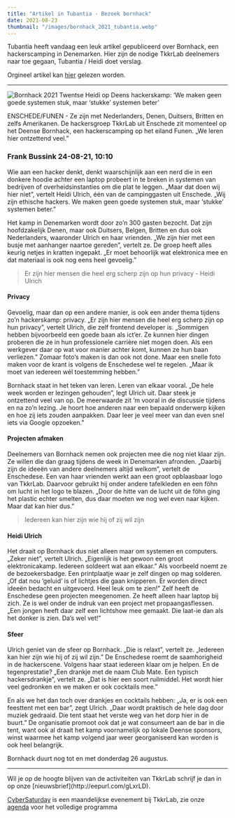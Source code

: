 ```yaml
---
title: "Artikel in Tubantia - Bezoek bornhack"
date: 2021-08-23
thumbnail: "/images/bornhack_2021_tubantia.webp"
---
```


Tubantia heeft vandaag een leuk artikel gepubliceerd over Bornhack, een hackerscamping in Denemarken. Hier zijn de nodige TkkrLab deelnemers naar toe gegaan, Tubantia / Heidi doet verslag.

Orgineel artikel kan [hier](https://www.tubantia.nl/regio/twentse-heidi-op-deens-hackerskamp-we-maken-geen-goede-systemen-stuk-maar-stukke-systemen-beter~a63d0adcc/) gelezen worden.


<hr>

<img  alt="Bornhack 2021" src="/images/bornhack_2021_tubantia.webp">
Twentse Heidi op Deens hackerskamp: ‘We maken geen goede systemen stuk, maar ‘stukke’ systemen beter’

ENSCHEDE/FUNEN - Ze zijn met Nederlanders, Denen, Duitsers, Britten en zelfs Amerikanen. De hackersgroep TkkrLab uit Enschede zit momenteel op het Deense Bornhack, een hackerscamping op het eiland Funen. „We leren hier ontzettend veel.”

### Frank Bussink 24-08-21, 10:10

Wie aan een hacker denkt, denkt waarschijnlijk aan een nerd die in een donkere hoodie achter een laptop probeert in te breken in systemen van bedrijven of overheidsinstanties om die plat te leggen. „Maar dat doen wij hier niet”, vertelt Heidi Ulrich, één van de campinggasten uit Enschede. „Wij zijn ethische hackers. We maken geen goede systemen stuk, maar ‘stukke’ systemen beter.”

Het kamp in Denemarken wordt door zo’n 300 gasten bezocht. Dat zijn hoofdzakelijk Denen, maar ook Duitsers, Belgen, Britten en dus ook Nederlanders, waaronder Ulrich en haar vrienden. „We zijn hier met een busje met aanhanger naartoe gereden”, vertelt ze. De groep heeft alles keurig netjes in kratten ingepakt. „Er moet behoorlijk wat elektronica mee en dat materiaal is ook nog eens heel gevoelig.”

> Er zijn hier mensen die heel erg scherp zijn op hun privacy - Heidi Ulrich

#### Privacy
Gevoelig, maar dan op een andere manier, is ook een ander thema tijdens zo’n hackerskamp: privacy. „Er zijn hier mensen die heel erg scherp zijn op hun privacy”, vertelt Ulrich, die zelf frontend developer is. „Sommigen hebben bijvoorbeeld een goede baan als ict’er. Ze kunnen hier dingen proberen die ze in hun professionele carrière niet mogen doen. Als een werkgever daar op wat voor manier achter komt, kunnen ze hun baan verliezen.” Zomaar foto’s maken is dan ook not done. Maar een snelle foto maken voor de krant is volgens de Enschedese wel te regelen. „Maar ik moet van iedereen wél toestemming hebben.”

Bornhack staat in het teken van leren. Leren van elkaar vooral. „De hele week worden er lezingen gehouden”, legt Ulrich uit. Daar steek je ontzettend veel van op. De meerwaarde zit ’m vooral in de discussie tijdens en na zo’n lezing. Je hoort hoe anderen naar een bepaald onderwerp kijken en hoe zij iets zouden aanpakken. Daar leer je veel meer van dan even snel iets via Google opzoeken.”

#### Projecten afmaken
Deelnemers van Bornhack nemen ook projecten mee die nog niet klaar zijn. Ze willen die dan graag tijdens de week in Denemarken afronden. „Daarbij zijn de ideeën van andere deelnemers altijd welkom”, vertelt de Enschedese. Een van haar vrienden werkt aan een groot opblaasbaar logo van TkkrLab. Daarvoor gebruikt hij onder andere tafelkleden en een föhn om lucht in het logo te blazen. „Door de hitte van de lucht uit de föhn ging het plastic echter smelten, dus daar moeten we nog wel even naar kijken. Maar dat kan hier dus.”

> Iedereen kan hier zijn wie hij of zij wil zijn

#### Heidi Ulrich
Het draait op Bornhack dus niet alleen maar om systemen en computers. „Zeker niet”, vertelt Ulrich. „Eigenlijk is het gewoon een groot elektronicakamp. Iedereen soldeert wat aan elkaar.” Als voorbeeld noemt ze de bezoekersbadge. Een printplaatje waar je zelf dingen op mag solderen. „Of dat nou ‘geluid’ is of lichtjes die gaan knipperen. Er worden direct ideeën bedacht en uitgevoerd. Heel leuk om te zien!” Zelf heeft de Enschedese geen projecten meegenomen. Ze heeft alleen haar laptop bij zich. Ze is wel onder de indruk van een project met propaangasflessen. „Een jongen heeft daar zelf een lichtshow mee gemaakt. Die laat-ie dan als het donker is zien. Da’s wel vet!”

#### Sfeer
Ulrich geniet van de sfeer op Bornhack. „Die is relaxt”, vertelt ze. „Iedereen kan hier zijn wie hij of zij wil zijn.” De Enschedese roemt de saamhorigheid in de hackerscene. Volgens haar staat iedereen klaar om je helpen. En de tegenprestatie? „Een drankje met de naam Club Mate. Een typisch hackersdrankje”, vertelt ze. „Dat is hier een soort ruilmiddel. Het wordt hier veel gedronken en we maken er ook cocktails mee.”

En als we het dan toch over drankjes en cocktails hebben: „Ja, er is ook een feesttent met een bar”, zegt Ulrich. „Daar wordt praktisch de hele dag door muziek gedraaid. Die tent staat het verste weg van het dorp hier in de buurt.” De organisatie promoot ook dat je wat consumeert aan de bar in die tent, want ook al draait het kamp voornamelijk op lokale Deense sponsors, winst waarmee het kamp volgend jaar weer georganiseerd kan worden is ook heel belangrijk.

Bornhack duurt nog tot en met donderdag 26 augustus.


<hr>
Wil je op de hoogte blijven van de activiteiten van TkkrLab schrijf je dan in op onze [nieuwsbrief](http://eepurl.com/gLxrLD).


[CyberSaturday](/cybersaturdays/cybersaturday/) is een maandelijkse evenement bij TkkrLab, zie onze [agenda](/agenda/) voor het volledige programma
